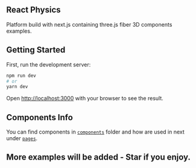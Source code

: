 ## React Physics

Platform build with next.js containing three.js fiber 3D components examples. 

## Getting Started

First, run the development server:

```bash
npm run dev
# or
yarn dev
```

Open [http://localhost:3000](http://localhost:3000) with your browser to see the result.

## Components Info

You can find components in [`components`](https://github.com/frankagathos/react-physics/tree/main/components) folder  and how are used in next under [`pages`](https://github.com/frankagathos/react-physics/tree/main/pages).

## More examples will be added - Star if you enjoy.

